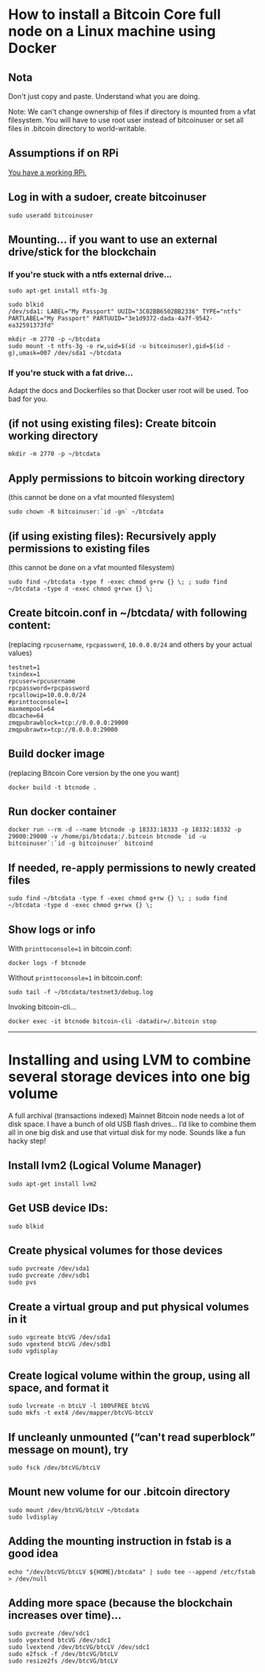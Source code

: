 
# How to install a Bitcoin Core full node on a Linux machine using Docker

## Nota

Don't just copy and paste.  Understand what you are doing.

Note: We can't change ownership of files if directory is mounted from a vfat filesystem.  You will have to use root user instead of bitcoinuser or set all files in .bitcoin directory to world-writable.

## Assumptions if on RPi

[You have a working RPi.](../README-RPi.md)

## Log in with a sudoer, create bitcoinuser

```shell
sudo useradd bitcoinuser
```

## Mounting... if you want to use an external drive/stick for the blockchain

### If you're stuck with a ntfs external drive...

```shell
sudo apt-get install ntfs-3g
```

```shell
sudo blkid
/dev/sda1: LABEL="My Passport" UUID="3C02BB6502BB2336" TYPE="ntfs" PARTLABEL="My Passport" PARTUUID="3e1d9372-dada-4a7f-9542-ea32591373fd"
```

```shell
mkdir -m 2770 -p ~/btcdata
sudo mount -t ntfs-3g -o rw,uid=$(id -u bitcoinuser),gid=$(id -g),umask=007 /dev/sda1 ~/btcdata
```

### If you're stuck with a fat drive...

Adapt the docs and Dockerfiles so that Docker user root will be used.  Too bad for you.

## (if not using existing files): Create bitcoin working directory

```shell
mkdir -m 2770 -p ~/btcdata
```

## Apply permissions to bitcoin working directory
(this cannot be done on a vfat mounted filesystem)

```shell
sudo chown -R bitcoinuser:`id -gn` ~/btcdata
```

## (if using existing files): Recursively apply permissions to existing files
(this cannot be done on a vfat mounted filesystem)

```shell
sudo find ~/btcdata -type f -exec chmod g+rw {} \; ; sudo find ~/btcdata -type d -exec chmod g+rwx {} \;
```

## Create bitcoin.conf in ~/btcdata/ with following content:
(replacing `rpcusername`, `rpcpassword`, `10.0.0.0/24` and others by your actual values)

```properties
testnet=1
txindex=1
rpcuser=rpcusername
rpcpassword=rpcpassword
rpcallowip=10.0.0.0/24
#printtoconsole=1
maxmempool=64
dbcache=64
zmqpubrawblock=tcp://0.0.0.0:29000
zmqpubrawtx=tcp://0.0.0.0:29000
```

## Build docker image
(replacing Bitcoin Core version by the one you want)

```shell
docker build -t btcnode .
```

## Run docker container

```shell
docker run --rm -d --name btcnode -p 18333:18333 -p 18332:18332 -p 29000:29000 -v /home/pi/btcdata:/.bitcoin btcnode `id -u bitcoinuser`:`id -g bitcoinuser` bitcoind
```

## If needed, re-apply permissions to newly created files

```shell
sudo find ~/btcdata -type f -exec chmod g+rw {} \; ; sudo find ~/btcdata -type d -exec chmod g+rwx {} \;
```

## Show logs or info

With `printtoconsole=1` in bitcoin.conf:

```shell
docker logs -f btcnode
```

Without `printtoconsole=1` in bitcoin.conf:

```shell
sudo tail -f ~/btcdata/testnet3/debug.log
```

Invoking bitcoin-cli…

```shell
docker exec -it btcnode bitcoin-cli -datadir=/.bitcoin stop
```

---

# Installing and using LVM to combine several storage devices into one big volume

A full archival (transactions indexed) Mainnet Bitcoin node needs a lot of disk space.  I have a bunch of old USB flash drives… I’d like to combine them all in one big disk and use that virtual disk for my node.  Sounds like a fun hacky step!

## Install lvm2 (Logical Volume Manager)

```shell
sudo apt-get install lvm2
```

## Get USB device IDs:

```shell
sudo blkid
```

## Create physical volumes for those devices

```shell
sudo pvcreate /dev/sda1
sudo pvcreate /dev/sdb1
sudo pvs
```

## Create a virtual group and put physical volumes in it

```shell
sudo vgcreate btcVG /dev/sda1
sudo vgextend btcVG /dev/sdb1
sudo vgdisplay
```

## Create logical volume within the group, using all space, and format it

```shell
sudo lvcreate -n btcLV -l 100%FREE btcVG
sudo mkfs -t ext4 /dev/mapper/btcVG-btcLV
```

## If uncleanly unmounted (“can't read superblock” message on mount), try

```shell
sudo fsck /dev/btcVG/btcLV
```

## Mount new volume for our .bitcoin directory

```shell
sudo mount /dev/btcVG/btcLV ~/btcdata
sudo lvdisplay
```

## Adding the mounting instruction in fstab is a good idea

```shell
echo "/dev/btcVG/btcLV ${HOME}/btcdata" | sudo tee --append /etc/fstab > /dev/null
```

## Adding more space (because the blockchain increases over time)...

```shell
sudo pvcreate /dev/sdc1
sudo vgextend btcVG /dev/sdc1
sudo lvextend /dev/btcVG/btcLV /dev/sdc1
sudo e2fsck -f /dev/btcVG/btcLV
sudo resize2fs /dev/btcVG/btcLV
```
